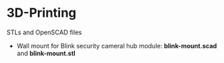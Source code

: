 # 3D-Printing
STLs and OpenSCAD files

* Wall mount for Blink security cameral hub module: **blink-mount.scad** and **blink-mount.stl**

